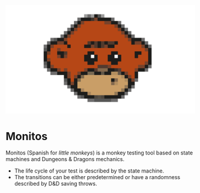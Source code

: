 ![Monitos](assets/monitos.png?raw=true "Monitos")

# Monitos

Monitos (Spanish for _little monkeys_) is a monkey testing tool based on state machines and Dungeons & Dragons mechanics.
 
* The life cycle of your test is described by the state machine.
* The transitions can be either predetermined or have a randomness described by D&D saving throws.